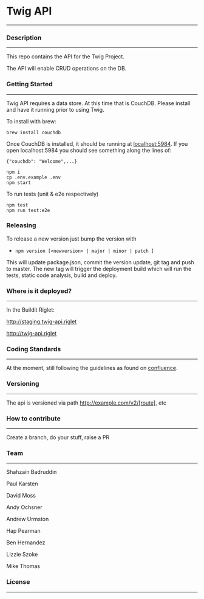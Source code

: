 # Twig API
---

### Description
---
This repo contains the API for the Twig Project.

The API will enable CRUD operations on the DB.

### Getting Started
---

Twig API requires a data store. At this time that is CouchDB. Please install and have it
running prior to using Twig.

To install with brew:
```Shell
brew install couchdb
```

Once CouchDB is installed, it should be running at [localhost:5984](localhost:5984). If you open
localhost:5984 you should see something along the lines of:
```Shell
{"couchdb": "Welcome",...}
```

```Shell
npm i
cp .env.example .env
npm start
```

To run tests (unit & e2e respectively)
```Shell
npm test
npm run test:e2e
```

### Releasing
To release a new version just bump the version with
- `npm version [<newversion> | major | minor | patch ]`

This will update package.json, commit the version update, git tag and push to master. The new tag will trigger the deployment build which will run the tests, static code analysis, build and deploy.

### Where is it deployed?
---
In the Buildit Riglet:

http://staging.twig-api.riglet

http://twig-api.riglet

### Coding Standards
---
At the moment, still following the guidelines as found on [confluence](https://digitalrig.atlassian.net/wiki/display/ENG/JavaScript).

### Versioning
---
The api is versioned via path http://example.com/v2/[route], etc

### How to contribute
---
Create a branch, do your stuff, raise a PR

### Team
---

Shahzain Badruddin

Paul Karsten

David Moss

Andy Ochsner

Andrew Urmston

Hap Pearman

Ben Hernandez

Lizzie Szoke

Mike Thomas

### License
---
